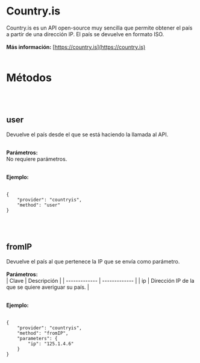 # Country.is
Country.is es un API open-source muy sencilla que permite obtener el país a partir de una dirección IP. El país se devuelve en formato ISO.
<br>
<br>
**Más información:**
[https://country.is](https://country.is)
<br>
<br>
  
# Métodos
<br>
<br>
  
## user
Devuelve el país desde el que se está haciendo la llamada al API.
<br>
<br>
  
**Parámetros:**  
No requiere parámetros.
<br>
<br>
  
**Ejemplo:**  
<br>

    {
        "provider": "countryis",
        "method": "user"
    }

<br>
<br>
  


## fromIP
Devuelve el país al que pertenece la IP que se envía como parámetro.
<br>
<br>
**Parámetros:**  
| Clave  | Descripción |
| ------------- | ------------- |
| ip | Dirección IP de la que se quiere averiguar su país. |
<br>
<br>
  
**Ejemplo:**  
<br>

    {
        "provider": "countryis",
        "method": "fromIP",
        "parameters": {
            "ip": "125.1.4.6"
        }
    }

<br>
<br>
  
